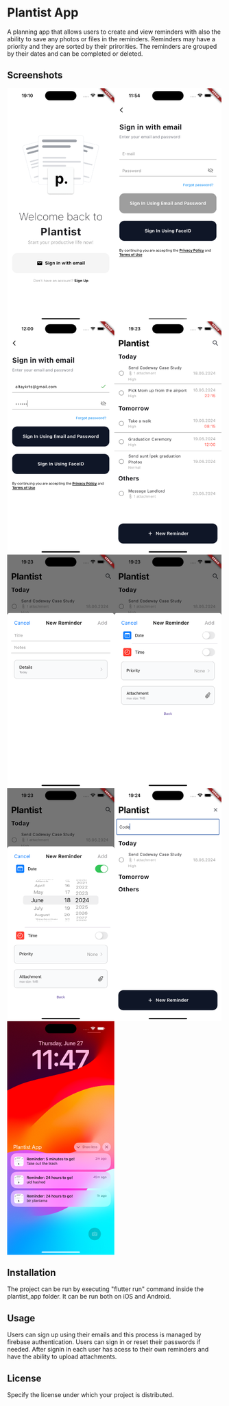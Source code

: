 # Plantist App

A planning app that allows users to create and view reminders with also the ability to save any photos or files in the reminders. Reminders may have a priority and they are sorted by their prirorities. The reminders are grouped by their dates and can be completed or deleted.

## Screenshots

<div style="display: flex; flex-wrap: wrap;">
    <img src="screenshots/Simulator%20Screenshot%20-%20iPhone%2015%20Pro%20Max%20-%202024-06-18%20at%2019.10.20.png" alt="Screenshot 1" width="250">
    <img src="screenshots/Simulator%20Screenshot%20-%20iPhone%2015%20Pro%20Max%20-%202024-06-27%20at%2011.54.02.png" alt="Screenshot 2" width="250">
    <img src="screenshots/Simulator%20Screenshot%20-%20iPhone%2015%20Pro%20Max%20-%202024-06-27%20at%2012.00.54.png" alt="Screenshot 3" width="250">
    <img src="screenshots/Simulator%20Screenshot%20-%20iPhone%2015%20Pro%20Max%20-%202024-06-18%20at%2019.23.24.png" alt="Screenshot 4" width="250">
    <img src="screenshots/Simulator%20Screenshot%20-%20iPhone%2015%20Pro%20Max%20-%202024-06-18%20at%2019.23.32.png" alt="Screenshot 5" width="250">
    <img src="screenshots/Simulator%20Screenshot%20-%20iPhone%2015%20Pro%20Max%20-%202024-06-18%20at%2019.23.39.png" alt="Screenshot 6" width="250">
    <img src="screenshots/Simulator%20Screenshot%20-%20iPhone%2015%20Pro%20Max%20-%202024-06-18%20at%2019.23.45.png" alt="Screenshot 7" width="250">
    <img src="screenshots/Simulator%20Screenshot%20-%20iPhone%2015%20Pro%20Max%20-%202024-06-18%20at%2019.24.07.png" alt="Screenshot 8" width="250">
        <img src="screenshots/Simulator%20Screenshot%20-%20iPhone%2015%20Pro%20Max%20-%202024-06-27%20at%2011.47.03.png" alt="Screenshot 9" width="250">
</div>

## Installation

The project can be run by executing "flutter run" command inside the plantist_app folder. It can be run both on iOS and Android.

## Usage

Users can sign up using their emails and this process is managed by firebase authentication. Users can sign in or reset their passwords if needed. After signin in each user has acess to their own reminders and have the ability to upload attachments.

## License

Specify the license under which your project is distributed.
